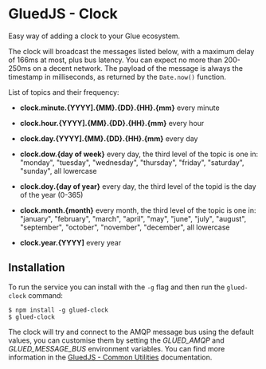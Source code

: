 GluedJS - Clock
================

Easy way of adding a clock to your Glue ecosystem.

The clock will broadcast the messages listed below, with a maximum delay of 
166ms at most, plus bus latency. You can expect no more than 200-250ms on a 
decent network. The payload of the message is always the timestamp in
milliseconds, as returned by the `Date.now()` function.

List of topics and their frequency:

- **clock.minute.{YYYY].{MM}.{DD}.{HH}.{mm}** every minute

- **clock.hour.{YYYY].{MM}.{DD}.{HH}.{mm}** every hour

- **clock.day.{YYYY].{MM}.{DD}.{HH}.{mm}** every day

- **clock.dow.{day of week}** every day, the third level of the topic is one in:
  "monday", "tuesday", "wednesday", "thursday", "friday", "saturday",
  "sunday", all lowercase

- **clock.doy.{day of year}** every day, the third level of the topid is the day
  of the year (0-365)

- **clock.month.{month}** every month, the third level of the topic is one in:
  "january", "february", "march", "april", "may", "june", "july", "august",
  "september", "october", "november", "december", all lowercase

- **clock.year.{YYYY]** every year

Installation
------------

To run the service you can install with the `-g` flag and then run the
`glued-clock` command:

    $ npm install -g glued-clock
    $ glued-clock

The clock will try and connect to the AMQP message bus using the default
values, you can customise them by setting the *GLUED_AMQP* and 
*GLUED_MESSAGE_BUS* environment variables. You can find more information in the
[GluedJS - Common Utilities](https://github.com/ggioffreda/glued-common)
documentation.
